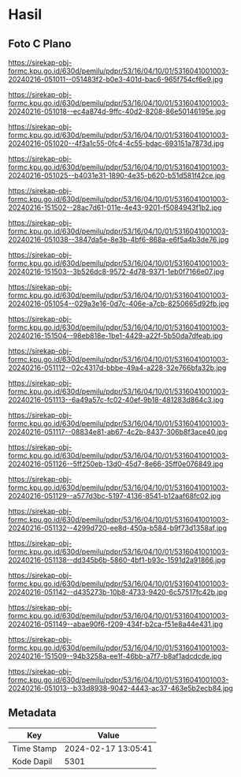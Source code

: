 # Hasil

## Foto C Plano

https://sirekap-obj-formc.kpu.go.id/630d/pemilu/pdpr/53/16/04/10/01/5316041001003-20240216-051011--051483f2-b0e3-401d-bac6-965f754cf6e9.jpg

https://sirekap-obj-formc.kpu.go.id/630d/pemilu/pdpr/53/16/04/10/01/5316041001003-20240216-051018--ec4a874d-9ffc-40d2-8208-86e50146195e.jpg

https://sirekap-obj-formc.kpu.go.id/630d/pemilu/pdpr/53/16/04/10/01/5316041001003-20240216-051020--4f3a1c55-0fc4-4c55-bdac-693151a7873d.jpg

https://sirekap-obj-formc.kpu.go.id/630d/pemilu/pdpr/53/16/04/10/01/5316041001003-20240216-051025--b4031e31-1890-4e35-b620-b51d581f42ce.jpg

https://sirekap-obj-formc.kpu.go.id/630d/pemilu/pdpr/53/16/04/10/01/5316041001003-20240216-151502--28ac7d61-011e-4e43-9201-f5084943f1b2.jpg

https://sirekap-obj-formc.kpu.go.id/630d/pemilu/pdpr/53/16/04/10/01/5316041001003-20240216-051038--3847da5e-8e3b-4bf6-868a-e6f5a4b3de76.jpg

https://sirekap-obj-formc.kpu.go.id/630d/pemilu/pdpr/53/16/04/10/01/5316041001003-20240216-151503--3b526dc8-9572-4d78-9371-1eb0f7166e07.jpg

https://sirekap-obj-formc.kpu.go.id/630d/pemilu/pdpr/53/16/04/10/01/5316041001003-20240216-051054--029a3e16-0d7c-406e-a7cb-8250665d92fb.jpg

https://sirekap-obj-formc.kpu.go.id/630d/pemilu/pdpr/53/16/04/10/01/5316041001003-20240216-151504--98eb818e-1be1-4429-a22f-5b50da7dfeab.jpg

https://sirekap-obj-formc.kpu.go.id/630d/pemilu/pdpr/53/16/04/10/01/5316041001003-20240216-051112--02c4317d-bbbe-49a4-a228-32e766bfa32b.jpg

https://sirekap-obj-formc.kpu.go.id/630d/pemilu/pdpr/53/16/04/10/01/5316041001003-20240216-051113--6a49a57c-fc02-40ef-9b18-481283d864c3.jpg

https://sirekap-obj-formc.kpu.go.id/630d/pemilu/pdpr/53/16/04/10/01/5316041001003-20240216-051117--08834e81-ab67-4c2b-8437-306b8f3ace40.jpg

https://sirekap-obj-formc.kpu.go.id/630d/pemilu/pdpr/53/16/04/10/01/5316041001003-20240216-051126--5ff250eb-13d0-45d7-8e66-35ff0e076849.jpg

https://sirekap-obj-formc.kpu.go.id/630d/pemilu/pdpr/53/16/04/10/01/5316041001003-20240216-051129--a577d3bc-5197-4136-8541-b12aaf68fc02.jpg

https://sirekap-obj-formc.kpu.go.id/630d/pemilu/pdpr/53/16/04/10/01/5316041001003-20240216-051132--4299d720-ee8d-450a-b584-b9f73d1358af.jpg

https://sirekap-obj-formc.kpu.go.id/630d/pemilu/pdpr/53/16/04/10/01/5316041001003-20240216-051138--dd345b6b-5860-4bf1-b93c-1591d2a91866.jpg

https://sirekap-obj-formc.kpu.go.id/630d/pemilu/pdpr/53/16/04/10/01/5316041001003-20240216-051142--d435273b-10b8-4733-9420-6c57517fc42b.jpg

https://sirekap-obj-formc.kpu.go.id/630d/pemilu/pdpr/53/16/04/10/01/5316041001003-20240216-051149--abae90f6-f209-434f-b2ca-f51e8a44e431.jpg

https://sirekap-obj-formc.kpu.go.id/630d/pemilu/pdpr/53/16/04/10/01/5316041001003-20240216-151509--94b3258a-ee1f-46bb-a7f7-b8af1adcdcde.jpg

https://sirekap-obj-formc.kpu.go.id/630d/pemilu/pdpr/53/16/04/10/01/5316041001003-20240216-051013--b33d8938-9042-4443-ac37-463e5b2ecb84.jpg


## Metadata

| Key        | Value               |
| ---------- | ------------------- |
| Time Stamp | 2024-02-17 13:05:41 |
| Kode Dapil | 5301                |



